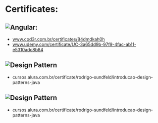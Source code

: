 # Certificates:

## ![Angular](https://img.shields.io/badge/angular-%23DD0031.svg?style=for-the-badge&logo=angular&logoColor=white):
- www.cod3r.com.br/certificates/84dmdkah0h
- www.udemy.com/certificate/UC-3a65dd9b-97f9-4fac-ab11-e5310adc8b84

## ![Design Pattern](https://img.shields.io/badge/c%23-%23239120.svg?style=for-the-badge&logo=csharp&logoColor=white)
- cursos.alura.com.br/certificate/rodrigo-sundfeld/introducao-design-patterns-java

## ![Design Pattern](https://img.shields.io/badge/c%23-%23239120.svg?style=for-the-badge&logo=csharp&logoColor=white)
- cursos.alura.com.br/certificate/rodrigo-sundfeld/introducao-design-patterns-java
